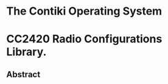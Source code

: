 The Contiki Operating System
============================

# CC2420 Radio Configurations Library.

## Abstract

